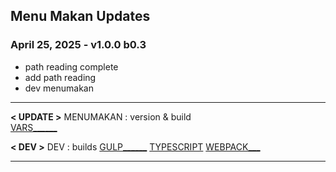 ## Menu Makan Updates

### April 25, 2025 - v1.0.0 b0.3
- path reading complete
- add path reading
- dev menumakan

------------------------------------------------------------------

**< UPDATE >**
MENUMAKAN : version & build  
[VARS______](/sheety/menumakan/_vars.pug)  

**< DEV >**
DEV : builds
[GULP______](/gulpfile.js)
[TYPESCRIPT](/tsconfig.json)
[WEBPACK___](/webpack.config.js)

------------------------------------------------------------------
